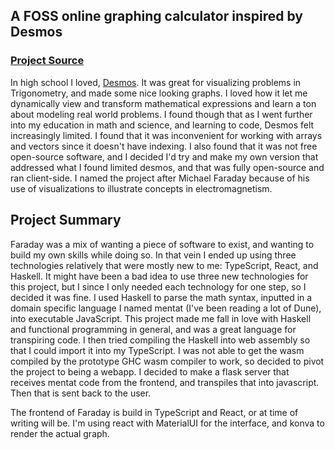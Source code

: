 
## A FOSS online graphing calculator inspired by Desmos

### [Project Source](https://github.com/ALescoulie/faraday)

In high school I loved, [Desmos](https://desmos.com).
It was great for visualizing problems in Trigonometry, and made some nice looking graphs.
I loved how it let me dynamically view and transform mathematical expressions and learn a ton about modeling real world problems.
I found though that as I went further into my education in math and science, and learning to code, Desmos felt increasingly limited.
I found that it was inconvenient for working with arrays and vectors since it doesn't have indexing.
I also found that it was not free open-source software, and I decided I'd try and make my own version that addressed what I found limited desmos, and that was fully open-source and ran client-side.
I named the project after Michael Faraday because of his use of visualizations to illustrate concepts in electromagnetism.

## Project Summary

Faraday was a mix of wanting a piece of software to exist, and wanting to build my own skills while doing so.
In that vein I ended up using three technologies relatively that were mostly new to me: TypeScript, React, and Haskell.
It might have been a bad idea to use three new technologies for this project, but I since I only needed each technology for one step, so I decided it was fine.
I used Haskell to parse the math syntax, inputted in a domain specific language I named mentat (I've been reading a lot of Dune), into executable JavaScript.
This project made me fall in love with Haskell and functional programming in general, and was a great language for transpiring code.
I then tried compiling the Haskell into web assembly so that I could import it into my TypeScript.
I was not able to get the wasm compiled by the prototype GHC wasm compiler to work, so decided to pivot the project to being a webapp.
I decided to make a flask server that receives mentat code from the frontend, and transpiles that into javascript.
Then that is sent back to the user.

The frontend of Faraday is build in TypeScript and React, or at time of writing will be.
I'm using react with MaterialUI for the interface, and konva to render the actual graph.

